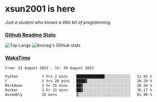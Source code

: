 # xsun2001 is here

*Just a student who knows a little bit of programming*

### [Github Readme Stats](https://github.com/anuraghazra/github-readme-stats)

![Top Langs](https://github-readme-stats.vercel.app/api/top-langs/?username=xsun2001&layout=compact&theme=radical) ![Anurag's GitHub stats](https://github-readme-stats.vercel.app/api?username=xsun2001&show_icons=true&theme=radical)

### [WakaTime](https://wakatime.com)

<!--START_SECTION:waka-->

```txt
From: 22 August 2023 - To: 29 August 2023

Python           7 hrs 2 mins    █████████████░░░░░░░░░░░░   51.92 %
C                2 hrs 28 mins   ████▓░░░░░░░░░░░░░░░░░░░░   18.29 %
Markdown         1 hr 25 mins    ██▓░░░░░░░░░░░░░░░░░░░░░░   10.50 %
Docker           1 hr 22 mins    ██▓░░░░░░░░░░░░░░░░░░░░░░   10.17 %
Assembly         15 mins         ▒░░░░░░░░░░░░░░░░░░░░░░░░   01.90 %
```

<!--END_SECTION:waka-->
